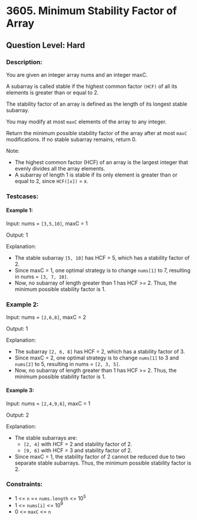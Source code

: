 # 3605. Minimum Stability Factor of Array
## Question Level: Hard
### Description:
You are given an integer array nums and an integer maxC.

A subarray is called stable if the highest common factor `(HCF)` of all its elements is greater than or equal to 2.

The stability factor of an array is defined as the length of its longest stable subarray.

You may modify at most `maxC` elements of the array to any integer.

Return the minimum possible stability factor of the array after at most `maxC` modifications. If no stable subarray remains, return 0.

Note:

- The highest common factor (HCF) of an array is the largest integer that evenly divides all the array elements.
- A subarray of length 1 is stable if its only element is greater than or equal to 2, since `HCF([x])` = x.


### Testcases:
#### Example 1:

Input: nums = `[3,5,10]`, maxC = 1

Output: 1

Explanation:

- The stable subarray `[5, 10]` has HCF = 5, which has a stability factor of 2.
- Since maxC = 1, one optimal strategy is to change `nums[1]` to 7, resulting in nums = `[3, 7, 10]`.
- Now, no subarray of length greater than 1 has HCF >= 2. Thus, the minimum possible stability factor is 1.
### Example 2:

Input: nums = `[2,6,8]`, maxC = 2

Output: 1

Explanation:

- The subarray `[2, 6, 8]` has HCF = 2, which has a stability factor of 3.
- Since maxC = 2, one optimal strategy is to change `nums[1]` to 3 and `nums[2]` to 5, resulting in nums = `[2, 3, 5]`.
- Now, no subarray of length greater than 1 has HCF >= 2. Thus, the minimum possible stability factor is 1.
#### Example 3:

Input: nums = `[2,4,9,6]`, maxC = 1

Output: 2

Explanation:

- The stable subarrays are:
    - `[2, 4]` with HCF = 2 and stability factor of 2.
    - `[9, 6]` with HCF = 3 and stability factor of 2.
- Since maxC = 1, the stability factor of 2 cannot be reduced due to two separate stable subarrays. Thus, the minimum possible stability factor is 2.


### Constraints:

- 1 <= `n` == `nums.length` <= 10<sup>5</sup>
- 1 <= `nums[i]` <= 10<sup>9</sup>
- 0 <= `maxC` <= `n`


